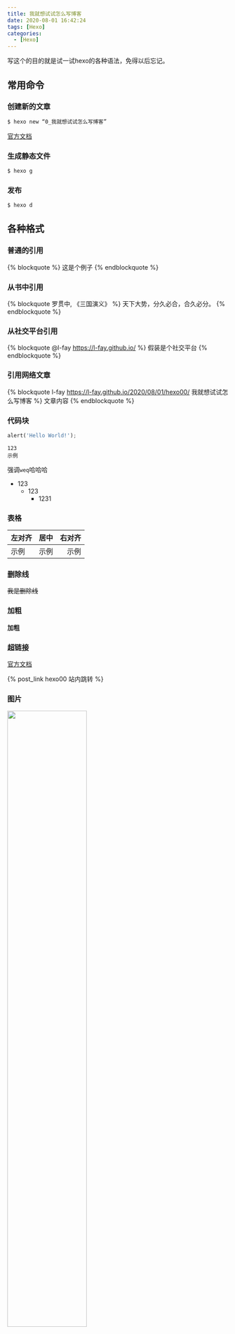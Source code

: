 ```yaml
---
title: 我就想试试怎么写博客
date: 2020-08-01 16:42:24
tags: [Hexo]
categories: 
  - [Hexo]
---
```

写这个的目的就是试一试hexo的各种语法，免得以后忘记。

<!-- more -->

## 常用命令

### 创建新的文章

``` bash
$ hexo new “0_我就想试试怎么写博客”
```
[官方文档](https://hexo.io/docs/writing.html)

### 生成静态文件

``` bash
$ hexo g
```

### 发布

``` bash
$ hexo d
```

## 各种格式

### 普通的引用

{% blockquote %}
这是个例子
{% endblockquote %}

### 从书中引用

{% blockquote 罗贯中, 《三国演义》 %}
天下大势，分久必合，合久必分。
{% endblockquote %}

### 从社交平台引用

{% blockquote @l-fay https://l-fay.github.io/ %}
假装是个社交平台
{% endblockquote %}

### 引用网络文章

{% blockquote l-fay https://l-fay.github.io/2020/08/01/hexo00/ 我就想试试怎么写博客 %}
文章内容
{% endblockquote %}

### 代码块

```python
alert('Hello World!');
```

	123
	示例

强调`weq`哈哈哈

- 123
	- 123
		- 1231

### 表格

| 左对齐 | 居中 | 右对齐 |
|:-----|:-----:|-----:|
| 示例 | 示例 | 示例 |

### 删除线

~~我是删除线~~

### 加粗

**加粗**

### 超链接

[官方文档](https://hexo.io/docs/writing.html)

{% post_link hexo00 站内跳转 %}

### 图片

<img src="/images/avatar1.jpg" width="60%">

## 注意事项

文件名和title不要求一致
